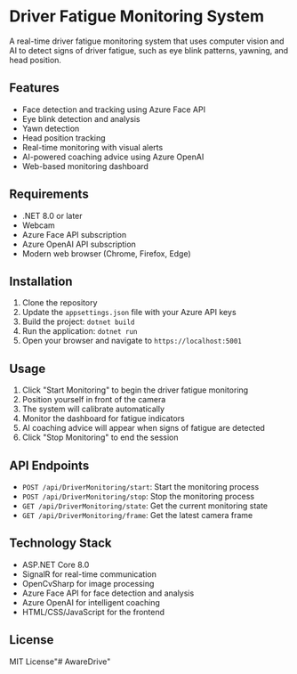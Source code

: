 # Driver Fatigue Monitoring System

A real-time driver fatigue monitoring system that uses computer vision and AI to detect signs of driver fatigue, such as eye blink patterns, yawning, and head position.

## Features

- Face detection and tracking using Azure Face API
- Eye blink detection and analysis
- Yawn detection
- Head position tracking
- Real-time monitoring with visual alerts
- AI-powered coaching advice using Azure OpenAI
- Web-based monitoring dashboard

## Requirements

- .NET 8.0 or later
- Webcam
- Azure Face API subscription
- Azure OpenAI API subscription
- Modern web browser (Chrome, Firefox, Edge)

## Installation

1. Clone the repository
2. Update the `appsettings.json` file with your Azure API keys
3. Build the project: `dotnet build`
4. Run the application: `dotnet run`
5. Open your browser and navigate to `https://localhost:5001`

## Usage

1. Click "Start Monitoring" to begin the driver fatigue monitoring
2. Position yourself in front of the camera
3. The system will calibrate automatically
4. Monitor the dashboard for fatigue indicators
5. AI coaching advice will appear when signs of fatigue are detected
6. Click "Stop Monitoring" to end the session

## API Endpoints

- `POST /api/DriverMonitoring/start`: Start the monitoring process
- `POST /api/DriverMonitoring/stop`: Stop the monitoring process
- `GET /api/DriverMonitoring/state`: Get the current monitoring state
- `GET /api/DriverMonitoring/frame`: Get the latest camera frame

## Technology Stack

- ASP.NET Core 8.0
- SignalR for real-time communication
- OpenCvSharp for image processing
- Azure Face API for face detection and analysis
- Azure OpenAI for intelligent coaching
- HTML/CSS/JavaScript for the frontend

## License

MIT License"# AwareDrive" 
